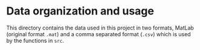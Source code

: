 # Data organization and usage

This directory contains the data used in this project in two formats, MatLab 
(original format `.mat`) and a comma separated format (`.csv`) which is used by 
the functions in `src`.